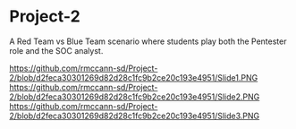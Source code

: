 # Project-2
A Red Team vs Blue Team scenario where students play both the Pentester role and the SOC analyst.


https://github.com/rmccann-sd/Project-2/blob/d2feca30301269d82d28c1fc9b2ce20c193e4951/Slide1.PNG
https://github.com/rmccann-sd/Project-2/blob/d2feca30301269d82d28c1fc9b2ce20c193e4951/Slide2.PNG
https://github.com/rmccann-sd/Project-2/blob/d2feca30301269d82d28c1fc9b2ce20c193e4951/Slide3.PNG
